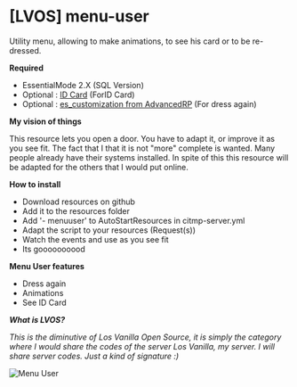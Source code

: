 # [LVOS] menu-user

Utility menu, allowing to make animations, to see his card or to be re-dressed.

 **Required**

- EssentialMode 2.X (SQL Version)
- Optional : [ID Card](https://github.com/PandaBasketteur/-LVOS-id-card) (ForID Card)
- Optional : [es_customization from AdvancedRP](https://forum.fivem.net/t/release-es-advancedrp-server-dump/14709) (For dress again)

**My vision of things**

This resource lets you open a door. You have to adapt it, or improve it as you see fit. The fact that I that it is not "more" complete is wanted. Many people already have their systems installed. In spite of this this resource will be adapted for the others that I would put online.


**How to install**

- Download resources on github
- Add it to the resources folder
- Add '- menuuser' to AutoStartResources in citmp-server.yml
- Adapt the script to your resources (Request(s))
- Watch the events and use as you see fit
- Its goooooooood

**Menu User features**

- Dress again
- Animations
- See ID Card

_**What is LVOS?**_

_This is the diminutive of Los Vanilla Open Source, it is simply the category where I would share the codes of the server Los Vanilla, my server. I will share server codes. Just a kind of signature :)_

![Menu User](https://i.imgur.com/b4kZcYa.png
)
